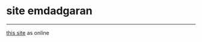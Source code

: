# site emdadgaran
 ___
 
 [this site](https://poriansh.github.io/Site-template-emdadgaran/) as online
